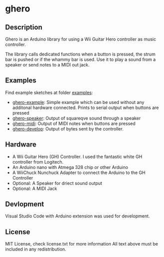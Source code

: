 # ghero

## Description

Ghero is an Arduino library for using a Wii Guitar Hero controller as music controller.

The library calls dedicated functions when a button is pressed, the strum bar is pushed or if the whammy bar is used. 
Use it to play a sound from a speaker or send notes to a MIDI out jack.

## Examples 

Find example sketches at folder [examples](examples):

* [ghero-example](examples/ghero-example): Simple example which can be used without any additonal hardware connected. Prints to serial output when buttons are pressed
* [ghero-speaker](examples/ghero-speaker): Output of squareqve sound through a speaker
* [ghero-midi](examples/ghero-midi): Output of MIDI notes when buttons are pressed
* [ghero-develop](examples/ghero-develop): Output of bytes sent by the controller.

## Hardware

* A Wii Guitar Hero (GH) Controller. I used the fantastic white GH controller from Logitech.
* An Arduino nano with Atmega 328 chip or other Arduino
* A WiiChuck Nunchuck Adapter to connect the Arduino to the GH Controller
* Optional: A Speaker for driect sound output
* Optional: A MIDI Jack

## Devlopment

Visual Studio Code with Arduino extension was used for development.

## License

MIT License, check license.txt for more information
All text above must be included in any redistribution.
